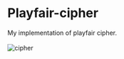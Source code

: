 # Playfair-cipher
My implementation of playfair cipher.
<br />
<br />
![cipher](https://user-images.githubusercontent.com/116706672/223327294-4b50cfca-2902-4112-a2e3-a16b29ff075d.png)
